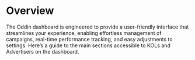 # Overview

The Oddin dashboard is engineered to provide a user-friendly interface that streamlines your experience, enabling effortless management of campaigns, real-time performance tracking, and easy adjustments to settings. Here’s a guide to the main sections accessible to KOLs and Advertisers on the dashboard.
